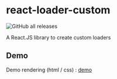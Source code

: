 # react-loader-custom

![GitHub all releases](https://img.shields.io/github/downloads/LDrender/react-loader-custom/total)

A React.JS library to create custom loaders

## Demo

Demo rendering (html / css) : [demo](https://jsfiddle.net/Drims/ndyLqagj/2/)
